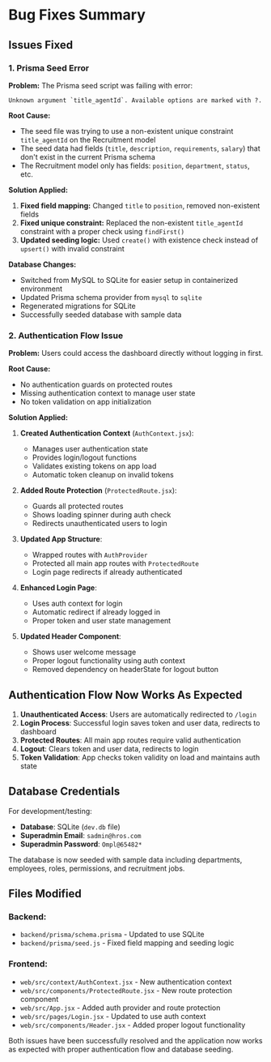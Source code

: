 # Bug Fixes Summary

## Issues Fixed

### 1. Prisma Seed Error

**Problem:** The Prisma seed script was failing with error:
```
Unknown argument `title_agentId`. Available options are marked with ?.
```

**Root Cause:** 
- The seed file was trying to use a non-existent unique constraint `title_agentId` on the Recruitment model
- The seed data had fields (`title`, `description`, `requirements`, `salary`) that don't exist in the current Prisma schema
- The Recruitment model only has fields: `position`, `department`, `status`, etc.

**Solution Applied:**
1. **Fixed field mapping:** Changed `title` to `position`, removed non-existent fields
2. **Fixed unique constraint:** Replaced the non-existent `title_agentId` constraint with a proper check using `findFirst()`
3. **Updated seeding logic:** Used `create()` with existence check instead of `upsert()` with invalid constraint

**Database Changes:**
- Switched from MySQL to SQLite for easier setup in containerized environment
- Updated Prisma schema provider from `mysql` to `sqlite`
- Regenerated migrations for SQLite
- Successfully seeded database with sample data

### 2. Authentication Flow Issue

**Problem:** Users could access the dashboard directly without logging in first.

**Root Cause:** 
- No authentication guards on protected routes
- Missing authentication context to manage user state
- No token validation on app initialization

**Solution Applied:**
1. **Created Authentication Context** (`AuthContext.jsx`):
   - Manages user authentication state
   - Provides login/logout functions
   - Validates existing tokens on app load
   - Automatic token cleanup on invalid tokens

2. **Added Route Protection** (`ProtectedRoute.jsx`):
   - Guards all protected routes
   - Shows loading spinner during auth check
   - Redirects unauthenticated users to login

3. **Updated App Structure**:
   - Wrapped routes with `AuthProvider`
   - Protected all main app routes with `ProtectedRoute`
   - Login page redirects if already authenticated

4. **Enhanced Login Page**:
   - Uses auth context for login
   - Automatic redirect if already logged in
   - Proper token and user state management

5. **Updated Header Component**:
   - Shows user welcome message
   - Proper logout functionality using auth context
   - Removed dependency on headerState for logout button

## Authentication Flow Now Works As Expected

1. **Unauthenticated Access**: Users are automatically redirected to `/login`
2. **Login Process**: Successful login saves token and user data, redirects to dashboard
3. **Protected Routes**: All main app routes require valid authentication
4. **Logout**: Clears token and user data, redirects to login
5. **Token Validation**: App checks token validity on load and maintains auth state

## Database Credentials

For development/testing:
- **Database**: SQLite (`dev.db` file)
- **Superadmin Email**: `sadmin@hros.com`
- **Superadmin Password**: `Ompl@65482*`

The database is now seeded with sample data including departments, employees, roles, permissions, and recruitment jobs.

## Files Modified

### Backend:
- `backend/prisma/schema.prisma` - Updated to use SQLite
- `backend/prisma/seed.js` - Fixed field mapping and seeding logic

### Frontend:
- `web/src/context/AuthContext.jsx` - New authentication context
- `web/src/components/ProtectedRoute.jsx` - New route protection component
- `web/src/App.jsx` - Added auth provider and route protection
- `web/src/pages/Login.jsx` - Updated to use auth context
- `web/src/components/Header.jsx` - Added proper logout functionality

Both issues have been successfully resolved and the application now works as expected with proper authentication flow and database seeding.